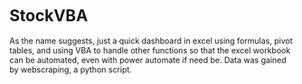 # StockVBA
As the name suggests, just a quick dashboard in excel using formulas, pivot tables, and using VBA to handle other functions so that the excel workbook can be automated, even with power automate if need be. Data was gained by webscraping, a python script.
